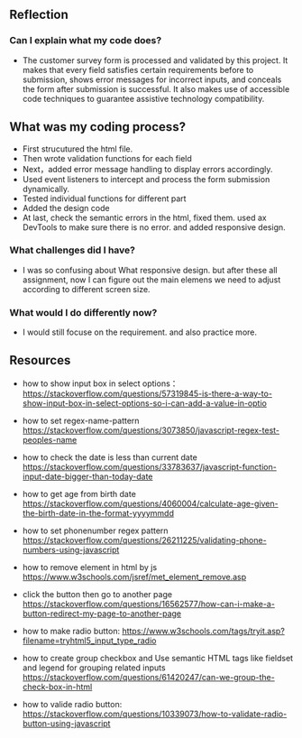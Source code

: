 ## Reflection
### Can I explain what my code does?
- The customer survey form is processed and validated by this project. It makes that every field satisfies certain requirements before to submission, shows error messages for incorrect inputs, and conceals the form after submission is successful. It also makes use of accessible code techniques to guarantee assistive technology compatibility.
## What was my coding process?
- First strucutured the html file. 
- Then wrote validation functions for each field
- Next，added error message handling to display errors accordingly.
- Used event listeners to intercept and process the form submission dynamically.
- Tested individual functions for different part
- Added the design code
- At last, check the semantic errors in the html, fixed them. used ax DevTools to make sure there is no error. and added responsive design.

### What challenges did I have?
- I was so confusing about What responsive design. but after these all assignment, now I can figure out the main elemens we need to adjust according to different screen size.

### What would I do differently now?
- I would still focuse on the requirement. and also practice more. 



## Resources
- how to show input box in select options：
  https://stackoverflow.com/questions/57319845-is-there-a-way-to-show-input-box-in-select-options-so-i-can-add-a-value-in-optio


- how to set regex-name-pattern
  https://stackoverflow.com/questions/3073850/javascript-regex-test-peoples-name

- how to check the date is less than current date
  https://stackoverflow.com/questions/33783637/javascript-function-input-date-bigger-than-today-date


- how to get age from birth date
  https://stackoverflow.com/questions/4060004/calculate-age-given-the-birth-date-in-the-format-yyyymmdd


- how to set  phonenumber regex pattern
  https://stackoverflow.com/questions/26211225/validating-phone-numbers-using-javascript


- how to remove element in html by js
  https://www.w3schools.com/jsref/met_element_remove.asp

- click the button then go to another page
  https://stackoverflow.com/questions/16562577/how-can-i-make-a-button-redirect-my-page-to-another-page

- how to make radio button:
  https://www.w3schools.com/tags/tryit.asp?filename=tryhtml5_input_type_radio

- how to create group checkbox and Use semantic HTML tags like fieldset and legend for grouping related inputs
  https://stackoverflow.com/questions/61420247/can-we-group-the-check-box-in-html

- how to valide radio button:
  https://stackoverflow.com/questions/10339073/how-to-validate-radio-button-using-javascript